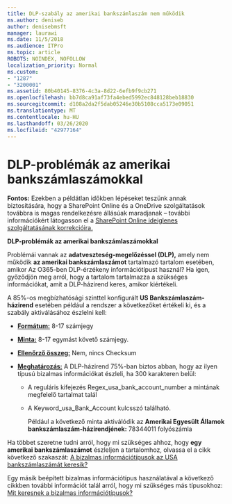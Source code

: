 ```yaml
---
title: DLP-szabály az amerikai bankszámlaszám nem működik
ms.author: deniseb
author: denisebmsft
manager: laurawi
ms.date: 11/5/2018
ms.audience: ITPro
ms.topic: article
ROBOTS: NOINDEX, NOFOLLOW
localization_priority: Normal
ms.custom:
- "1287"
- "3200001"
ms.assetid: 80b40145-8376-4c3a-8d22-6efb9f9cb271
ms.openlocfilehash: bb7d8ca91af73fa4ebed5992ec848128beb18830
ms.sourcegitcommit: d108a2da2f5dab05246e30b5108cca5173e09051
ms.translationtype: MT
ms.contentlocale: hu-HU
ms.lasthandoff: 03/26/2020
ms.locfileid: "42977164"
---
```

# <a name="dlp-issues-with-us-bank-account-numbers"></a>DLP-problémák az amerikai bankszámlaszámokkal

**Fontos:** Ezekben a példátlan időkben lépéseket teszünk annak biztosítására, hogy a SharePoint Online és a OneDrive szolgáltatások továbbra is magas rendelkezésre állásúak maradjanak – további információkért látogasson el a [SharePoint Online ideiglenes szolgáltatásának korrekcióira.](https://aka.ms/ODSPAdjustments)

**DLP-problémák az amerikai bankszámlaszámokkal**

Problémái vannak az **adatveszteség-megelőzéssel (DLP),** amely nem működik **az amerikai bankszámlaszámot** tartalmazó tartalom esetében, amikor Az O365-ben DLP-érzékeny információtípust használ? Ha igen, győződjön meg arról, hogy a tartalom tartalmazza a szükséges információkat, amit a DLP-házirend keres, amikor kiértékeli.
  
A 85%-os megbízhatósági szinttel konfigurált **US Bankszámlaszám-házirend** esetében például a rendszer a következőket értékeli ki, és a szabály aktiválásához észlelni kell:
  
- **[Formátum:](https://docs.microsoft.com/office365/securitycompliance/what-the-sensitive-information-types-look-for#format-77)** 8-17 számjegy

- **[Minta:](https://docs.microsoft.com/office365/securitycompliance/what-the-sensitive-information-types-look-for#pattern-77)** 8-17 egymást követő számjegy.

- **[Ellenőrző összeg:](https://docs.microsoft.com/office365/securitycompliance/what-the-sensitive-information-types-look-for#checksum-76)** Nem, nincs Checksum

- **[Meghatározás:](https://docs.microsoft.com/office365/securitycompliance/what-the-sensitive-information-types-look-for)** A DLP-házirend 75%-ban biztos abban, hogy az ilyen típusú bizalmas információkat észleli, ha 300 karakteren belül:

  - A reguláris kifejezés Regex_usa_bank_account_number a mintának megfelelő tartalmat talál

  - A Keyword_usa_Bank_Account kulcsszó található.

    Például a következő minta aktiválódik az **Amerikai Egyesült Államok bankszámlaszám-házirendjének:** 78344011 folyószámla

Ha többet szeretne tudni arról, hogy mi szükséges ahhoz, hogy **egy amerikai bankszámlaszámot** észleljen a tartalomhoz, olvassa el a cikk következő szakaszát: [A bizalmas információtípusok az USA bankszámlaszámát keresik?](https://docs.microsoft.com/office365/securitycompliance/what-the-sensitive-information-types-look-for#us-bank-account-number)
  
Egy másik beépített bizalmas információtípus használatával a következő cikkben további információt talál arról, hogy mi szükséges más típusokhoz: [Mit keresnek a bizalmas információtípusok?](https://docs.microsoft.com/office365/securitycompliance/what-the-sensitive-information-types-look-for)
  
